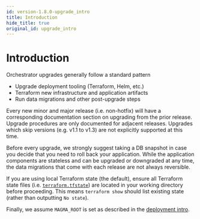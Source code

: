 ```yaml
---
id: version-1.8.0-upgrade_intro
title: Introduction
hide_title: true
original_id: upgrade_intro
---
```


# Introduction

Orchestrator upgrades generally follow a standard pattern

- Upgrade deployment tooling (Terraform, Helm, etc.)
- Terraform new infrastructure and application artifacts
- Run data migrations and other post-upgrade steps

Every new minor and major release (i.e. non-hotfix) will have a corresponding documentation section on upgrading from the prior release. Upgrade procedures are only documented for adjacent releases. Upgrades which skip versions (e.g. v1.1 to v1.3) are not explicitly supported at this time.

Before every upgrade, we strongly suggest taking a DB snapshot in case you decide that you need to roll back your application. While the application components are stateless and can be upgraded or downgraded at any time, the data migrations that come with each release are not always reversible.

If you are using local Terraform state (the default), ensure all Terraform state files (i.e. [`terraform.tfstate`](https://www.terraform.io/docs/state/index.html)) are located in your working directory before proceeding. This means `terraform show` should list existing state (rather than outputting `No state`).

Finally, we assume `MAGMA_ROOT` is set as described in the [deployment intro](./deploy_intro.md).
